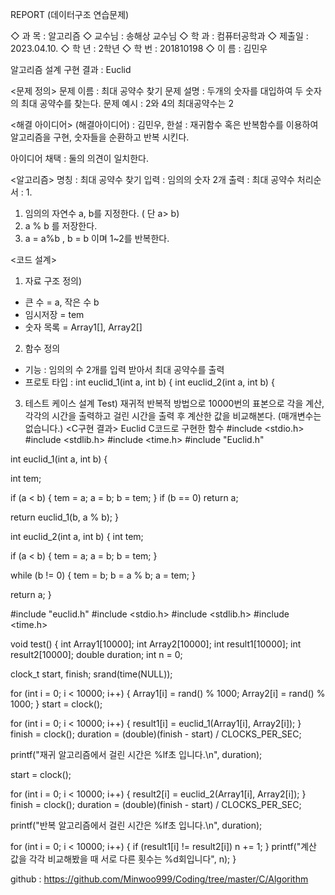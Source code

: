 REPORT
(데이터구조 연습문제)
 
   ◇ 과  목 : 알고리즘
   ◇ 교수님 :  송해상 교수님
   ◇ 학  과 : 컴퓨터공학과
                                           ◇ 제출일 : 2023.04.10.
   ◇ 학  년 : 2학년
   ◇ 학  번 : 201810198
   ◇ 이  름 : 김민우          



알고리즘 설계 구현 결과 : Euclid

<문제 정의>
문제 이름 :  최대 공약수 찾기
문제 설명 : 두개의 숫자를 대입하여 두 숫자의 최대 공약수를 찾는다.
문제 예시 : 2와 4의 최대공약수는 2

<해결 아이디어>
(해결아이디어) : 김민우, 한설
: 재귀함수 혹은 반복함수를 이용하여 알고리즘을 구현, 숫자들을 순환하고 반복 시킨다.

아이디어 채택 : 둘의 의견이 일치한다.

<알고리즘>
명칭 : 최대 공약수 찾기
입력 : 임의의 숫자 2개
출력 : 최대 공약수
처리순서 : 
1. 
1) 임의의 자연수 a, b를 지정한다. ( 단 a> b)
2) a % b  를 저장한다.
3) a = a%b , b = b 이며 1~2를 반복한다.

<코드 설계>
1. 자료 구조 정의)
- 큰 수 = a, 작은 수 b
- 임시저장 = tem
- 숫자 목록 = Array1[], Array2[]

2. 함수 정의 
- 기능 : 임의의 수 2개를 입력 받아서 최대 공약수를 출력
- 프로토 타입 : int euclid_1(int a, int b)
{
int euclid_2(int a, int b)
{

3. 테스트 케이스 설계 
Test) 재귀적 반복적 방법으로 10000번의 표본으로 각을 계산, 각각의 시간을 출력하고 걸린 시간을 출력 후 계산한 값을 비교해본다.
(매개변수는 없습니다.)
<C구현 결과>
Euclid  C코드로 구현한 함수
#include <stdio.h>
#include <stdlib.h>
#include <time.h>
#include "Euclid.h"

int euclid_1(int a, int b)
{

  int tem;

  if (a < b)
  {
    tem = a;
    a = b;
    b = tem;
  }
  if (b == 0)
    return a;

  return euclid_1(b, a % b);
}

int euclid_2(int a, int b)
{
  int tem;

  if (a < b)
  {
    tem = a;
    a = b;
    b = tem;
  }

  while (b != 0)
  {
    tem = b;
    b = a % b;
    a = tem;
  }

  return a;
}

#include "euclid.h"
#include <stdio.h>
#include <stdlib.h>
#include <time.h>

void test()
{
  int Array1[10000];
  int Array2[10000];
  int result1[10000];
  int result2[10000];
  double duration;
  int n = 0;

  clock_t start, finish;
  srand(time(NULL));

  for (int i = 0; i < 10000; i++)
  {
    Array1[i] = rand() % 1000;
    Array2[i] = rand() % 1000;
  }
  start = clock();

  for (int i = 0; i < 10000; i++)
  {
    result1[i] = euclid_1(Array1[i], Array2[i]);
  }
  finish = clock();
  duration = (double)(finish - start) / CLOCKS_PER_SEC;

  printf("재귀 알고리즘에서 걸린 시간은 %lf초 입니다.\n", duration);

  start = clock();

  for (int i = 0; i < 10000; i++)
  {
    result2[i] = euclid_2(Array1[i], Array2[i]);
  }
  finish = clock();
  duration = (double)(finish - start) / CLOCKS_PER_SEC;

  printf("반복 알고리즘에서 걸린 시간은 %lf초 입니다.\n", duration);

  for (int i = 0; i < 10000; i++)
  {
    if (result1[i] != result2[i])
      n += 1;
  }
  printf("계산 값을 각각 비교해봤을 때 서로 다른 횟수는 %d회입니다", n);
}




github : https://github.com/Minwoo999/Coding/tree/master/C/Algorithm
